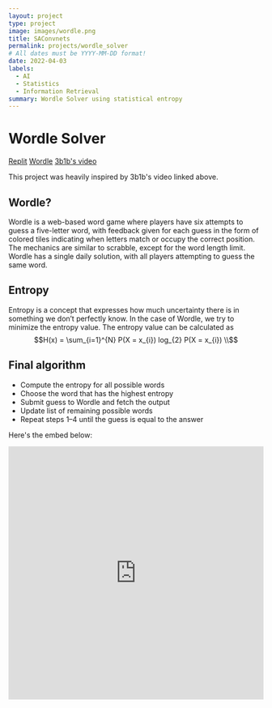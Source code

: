 ```yaml
---
layout: project
type: project
image: images/wordle.png
title: SAConvnets
permalink: projects/wordle_solver
# All dates must be YYYY-MM-DD format!
date: 2022-04-03
labels:
  - AI
  - Statistics
  - Information Retrieval
summary: Wordle Solver using statistical entropy
---
```


# Wordle Solver

[Replit](https://replit.com/@weichen-huang/Wordle-Solver)
[Wordle](https://wordlev2.github.io/)
[3b1b's video](https://www.youtube.com/watch?v=v68zYyaEmEA&t=410s)

This project was heavily inspired by 3b1b's video linked above.

## Wordle?

Wordle is a web-based word game where players have six attempts to guess a five-letter word, with feedback given for each guess in the form of colored tiles indicating when letters match or occupy the correct position. The mechanics are similar to scrabble, except for the word length limit. Wordle has a single daily solution, with all players attempting to guess the same word.

## Entropy

Entropy is a concept that expresses how much uncertainty there is in something we don’t perfectly know. In the case of Wordle, we try to minimize the entropy value. The entropy value can be calculated as $$H(x) = \sum_{i=1}^{N} P(X = x_{i}) log_{2} P(X = x_{i}) \\$$

## Final algorithm

- Compute the entropy for all possible words
- Choose the word that has the highest entropy
- Submit guess to Wordle and fetch the output
- Update list of remaining possible words
- Repeat steps 1–4 until the guess is equal to the answer

Here's the embed below:

<iframe frameborder="0" width="100%" height="500px" src="https://replit.com/@weichen-huang/Wordle-Solver?embed=true"></iframe>
